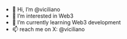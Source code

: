 - 👋 Hi, I’m @viciliano
- 👀 I’m interested in Web3
- 🌱 I’m currently learning Web3 development
- 📫 reach me on X: @viciliano

<!---
viciliano/viciliano is a ✨ special ✨ repository because its `README.md` (this file) appears on your GitHub profile.
You can click the Preview link to take a look at your changes.
--->
